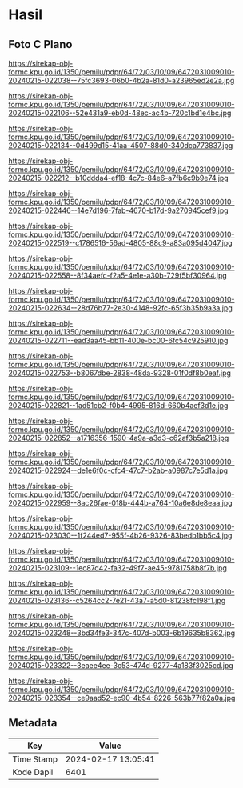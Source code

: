 # Hasil

## Foto C Plano

https://sirekap-obj-formc.kpu.go.id/1350/pemilu/pdpr/64/72/03/10/09/6472031009010-20240215-022038--75fc3693-06b0-4b2a-81d0-a23965ed2e2a.jpg

https://sirekap-obj-formc.kpu.go.id/1350/pemilu/pdpr/64/72/03/10/09/6472031009010-20240215-022106--52e431a9-eb0d-48ec-ac4b-720c1bd1e4bc.jpg

https://sirekap-obj-formc.kpu.go.id/1350/pemilu/pdpr/64/72/03/10/09/6472031009010-20240215-022134--0d499d15-41aa-4507-88d0-340dca773837.jpg

https://sirekap-obj-formc.kpu.go.id/1350/pemilu/pdpr/64/72/03/10/09/6472031009010-20240215-022212--b10ddda4-ef18-4c7c-84e6-a7fb6c9b9e74.jpg

https://sirekap-obj-formc.kpu.go.id/1350/pemilu/pdpr/64/72/03/10/09/6472031009010-20240215-022446--14e7d196-7fab-4670-b17d-9a270945cef9.jpg

https://sirekap-obj-formc.kpu.go.id/1350/pemilu/pdpr/64/72/03/10/09/6472031009010-20240215-022519--c1786516-56ad-4805-88c9-a83a095d4047.jpg

https://sirekap-obj-formc.kpu.go.id/1350/pemilu/pdpr/64/72/03/10/09/6472031009010-20240215-022558--8f34aefc-f2a5-4e1e-a30b-729f5bf30964.jpg

https://sirekap-obj-formc.kpu.go.id/1350/pemilu/pdpr/64/72/03/10/09/6472031009010-20240215-022634--28d76b77-2e30-4148-92fc-65f3b35b9a3a.jpg

https://sirekap-obj-formc.kpu.go.id/1350/pemilu/pdpr/64/72/03/10/09/6472031009010-20240215-022711--ead3aa45-bb11-400e-bc00-6fc54c925910.jpg

https://sirekap-obj-formc.kpu.go.id/1350/pemilu/pdpr/64/72/03/10/09/6472031009010-20240215-022753--b8067dbe-2838-48da-9328-01f0df8b0eaf.jpg

https://sirekap-obj-formc.kpu.go.id/1350/pemilu/pdpr/64/72/03/10/09/6472031009010-20240215-022821--1ad51cb2-f0b4-4995-816d-660b4aef3d1e.jpg

https://sirekap-obj-formc.kpu.go.id/1350/pemilu/pdpr/64/72/03/10/09/6472031009010-20240215-022852--a1716356-1590-4a9a-a3d3-c62af3b5a218.jpg

https://sirekap-obj-formc.kpu.go.id/1350/pemilu/pdpr/64/72/03/10/09/6472031009010-20240215-022924--de1e6f0c-cfc4-47c7-b2ab-a0987c7e5d1a.jpg

https://sirekap-obj-formc.kpu.go.id/1350/pemilu/pdpr/64/72/03/10/09/6472031009010-20240215-022959--8ac26fae-018b-444b-a764-10a6e8de8eaa.jpg

https://sirekap-obj-formc.kpu.go.id/1350/pemilu/pdpr/64/72/03/10/09/6472031009010-20240215-023030--1f244ed7-955f-4b26-9326-83bedb1bb5c4.jpg

https://sirekap-obj-formc.kpu.go.id/1350/pemilu/pdpr/64/72/03/10/09/6472031009010-20240215-023109--1ec87d42-fa32-49f7-ae45-9781758b8f7b.jpg

https://sirekap-obj-formc.kpu.go.id/1350/pemilu/pdpr/64/72/03/10/09/6472031009010-20240215-023136--c5264cc2-7e21-43a7-a5d0-81238fc198f1.jpg

https://sirekap-obj-formc.kpu.go.id/1350/pemilu/pdpr/64/72/03/10/09/6472031009010-20240215-023248--3bd34fe3-347c-407d-b003-6b19635b8362.jpg

https://sirekap-obj-formc.kpu.go.id/1350/pemilu/pdpr/64/72/03/10/09/6472031009010-20240215-023322--3eaee4ee-3c53-474d-9277-4a183f3025cd.jpg

https://sirekap-obj-formc.kpu.go.id/1350/pemilu/pdpr/64/72/03/10/09/6472031009010-20240215-023354--ce9aad52-ec90-4b54-8226-563b77f82a0a.jpg


## Metadata

| Key        | Value               |
| ---------- | ------------------- |
| Time Stamp | 2024-02-17 13:05:41 |
| Kode Dapil | 6401                |



